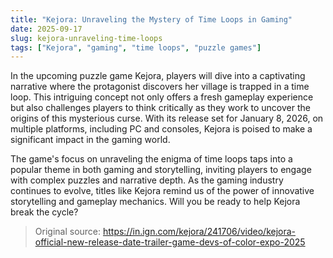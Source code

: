 ```yaml
---
title: "Kejora: Unraveling the Mystery of Time Loops in Gaming"
date: 2025-09-17
slug: kejora-unraveling-time-loops
tags: ["Kejora", "gaming", "time loops", "puzzle games"]
---
```

In the upcoming puzzle game Kejora, players will dive into a captivating narrative where the protagonist discovers her village is trapped in a time loop. This intriguing concept not only offers a fresh gameplay experience but also challenges players to think critically as they work to uncover the origins of this mysterious curse. With its release set for January 8, 2026, on multiple platforms, including PC and consoles, Kejora is poised to make a significant impact in the gaming world.

The game's focus on unraveling the enigma of time loops taps into a popular theme in both gaming and storytelling, inviting players to engage with complex puzzles and narrative depth. As the gaming industry continues to evolve, titles like Kejora remind us of the power of innovative storytelling and gameplay mechanics. Will you be ready to help Kejora break the cycle?

> Original source: https://in.ign.com/kejora/241706/video/kejora-official-new-release-date-trailer-game-devs-of-color-expo-2025